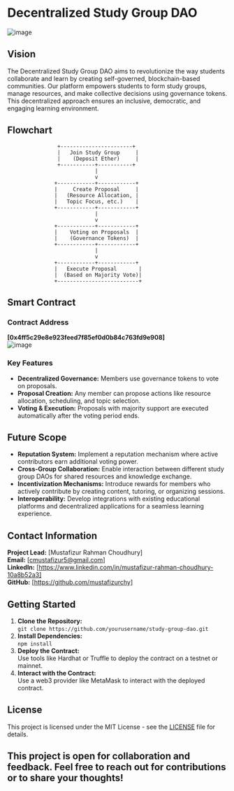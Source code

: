 # Decentralized Study Group DAO
![image](https://github.com/user-attachments/assets/34555bda-2c45-4fed-ad39-a35f8a4ac886)   







## Vision
The Decentralized Study Group DAO aims to revolutionize the way students collaborate and learn by creating self-governed, blockchain-based communities. Our platform empowers students to form study groups, manage resources, and make collective decisions using governance tokens. This decentralized approach ensures an inclusive, democratic, and engaging learning environment.

## Flowchart

```plaintext
                +-----------------------+
                |   Join Study Group     |
                |    (Deposit Ether)     |
                +-----------+-----------+
                            |
                            v
               +------------+------------+
               |     Create Proposal     |
               |   (Resource Allocation, |
               |   Topic Focus, etc.)    |
               +------------+------------+
                            |
                            v
               +------------+------------+
               |    Voting on Proposals  |
               |    (Governance Tokens)  |
               +------------+------------+
                            |
                            v
               +------------+------------+
               |   Execute Proposal       |
               |  (Based on Majority Vote)|
               +--------------------------+
```

## Smart Contract

### Contract Address
**[0x4ff5c29e8e923feed7f85ef0d0b84c763fd9e908]**  
![image](https://github.com/user-attachments/assets/055ec4ad-a2cb-4231-835d-eac3df518011)






### Key Features
- **Decentralized Governance:** Members use governance tokens to vote on proposals.
- **Proposal Creation:** Any member can propose actions like resource allocation, scheduling, and topic selection.
- **Voting & Execution:** Proposals with majority support are executed automatically after the voting period ends.

## Future Scope
- **Reputation System:** Implement a reputation mechanism where active contributors earn additional voting power.
- **Cross-Group Collaboration:** Enable interaction between different study group DAOs for shared resources and knowledge exchange.
- **Incentivization Mechanisms:** Introduce rewards for members who actively contribute by creating content, tutoring, or organizing sessions.
- **Interoperability:** Develop integrations with existing educational platforms and decentralized applications for a seamless learning experience.

## Contact Information
**Project Lead:** [Mustafizur Rahman Choudhury]  
**Email:** [cmustafizur5@gmail.com]  
**LinkedIn:** [https://www.linkedin.com/in/mustafizur-rahman-choudhury-10a8b52a3]  
**GitHub:** [https://github.com/mustafizurchy]

## Getting Started
1. **Clone the Repository:**  
   `git clone https://github.com/yourusername/study-group-dao.git`
2. **Install Dependencies:**  
   `npm install`
3. **Deploy the Contract:**  
   Use tools like Hardhat or Truffle to deploy the contract on a testnet or mainnet.
4. **Interact with the Contract:**  
   Use a web3 provider like MetaMask to interact with the deployed contract.

## License
This project is licensed under the MIT License - see the [LICENSE](LICENSE) file for details.

This project is open for collaboration and feedback. Feel free to reach out for contributions or to share your thoughts!
---
